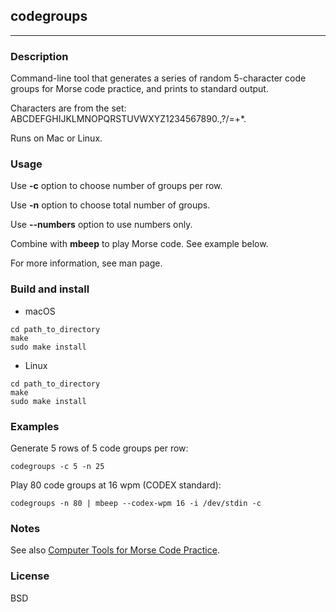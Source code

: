 ## codegroups

---

### Description

Command-line tool that generates  a  series  of  random  5-character  code groups for Morse code practice,
and prints to standard output.

Characters are from the set:
ABCDEFGHIJKLMNOPQRSTUVWXYZ1234567890.,?/=+*.

Runs on Mac or Linux.

### Usage

Use **-c** option to choose number of groups per row.

Use **-n** option to choose total number of groups.

Use **--numbers** option to use numbers only.

Combine with **mbeep** to play Morse code. See example below.

For more information, see man page.

### Build and install

* macOS

```
cd path_to_directory
make
sudo make install
```

* Linux

```
cd path_to_directory
make
sudo make install
```

### Examples

Generate 5 rows of 5 code groups per row:

```
codegroups -c 5 -n 25
```

Play 80 code groups at 16 wpm (CODEX standard):

```
codegroups -n 80 | mbeep --codex-wpm 16 -i /dev/stdin -c
```

### Notes

See also [Computer Tools for Morse Code Practice](https://7402.org/blog/2018/computer-tools-for-morse-code-practice.html).

### License

BSD

